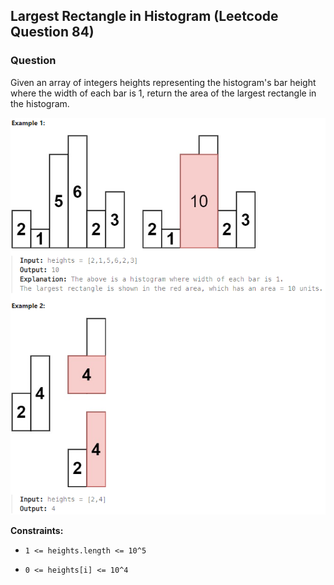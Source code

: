 ## Largest Rectangle in Histogram (Leetcode Question 84)

### Question
Given an array of integers heights representing the histogram's bar height where the width of each bar is 1, return the area of the largest rectangle in the histogram.

![plot](./img/img.png)

**Constraints:**

- `1 <= heights.length <= 10^5`

- `0 <= heights[i] <= 10^4`